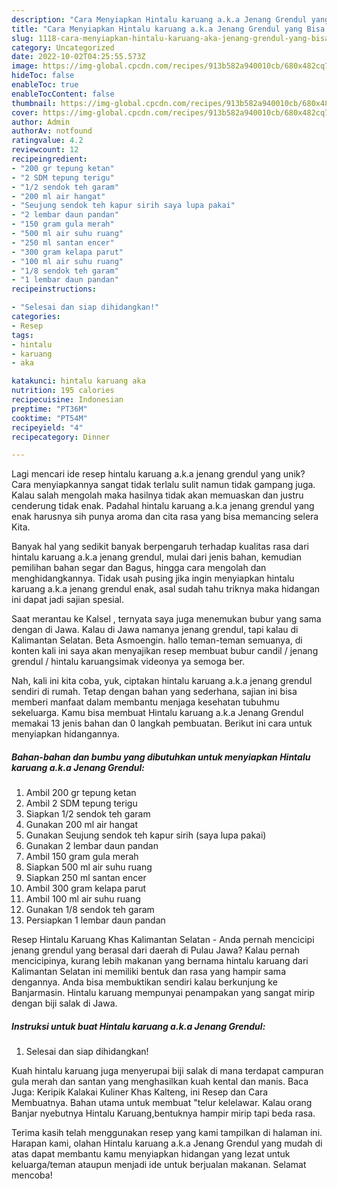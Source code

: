 ```yaml
---
description: "Cara Menyiapkan Hintalu karuang a.k.a Jenang Grendul yang Bisa Manjain Lidah"
title: "Cara Menyiapkan Hintalu karuang a.k.a Jenang Grendul yang Bisa Manjain Lidah"
slug: 1118-cara-menyiapkan-hintalu-karuang-aka-jenang-grendul-yang-bisa-manjain-lidah
category: Uncategorized
date: 2022-10-02T04:25:55.573Z
image: https://img-global.cpcdn.com/recipes/913b582a940010cb/680x482cq70/hintalu-karuang-aka-jenang-grendul-foto-resep-utama.jpg
hideToc: false
enableToc: true
enableTocContent: false
thumbnail: https://img-global.cpcdn.com/recipes/913b582a940010cb/680x482cq70/hintalu-karuang-aka-jenang-grendul-foto-resep-utama.jpg
cover: https://img-global.cpcdn.com/recipes/913b582a940010cb/680x482cq70/hintalu-karuang-aka-jenang-grendul-foto-resep-utama.jpg
author: Admin
authorAv: notfound
ratingvalue: 4.2
reviewcount: 12
recipeingredient:
- "200 gr tepung ketan"
- "2 SDM tepung terigu"
- "1/2 sendok teh garam"
- "200 ml air hangat"
- "Seujung sendok teh kapur sirih saya lupa pakai"
- "2 lembar daun pandan"
- "150 gram gula merah"
- "500 ml air suhu ruang"
- "250 ml santan encer"
- "300 gram kelapa parut"
- "100 ml air suhu ruang"
- "1/8 sendok teh garam"
- "1 lembar daun pandan"
recipeinstructions:

- "Selesai dan siap dihidangkan!"
categories:
- Resep
tags:
- hintalu
- karuang
- aka

katakunci: hintalu karuang aka 
nutrition: 195 calories
recipecuisine: Indonesian
preptime: "PT36M"
cooktime: "PT54M"
recipeyield: "4"
recipecategory: Dinner

---
```





Lagi mencari ide resep hintalu karuang a.k.a jenang grendul yang unik? Cara menyiapkannya sangat tidak terlalu sulit namun tidak gampang juga. Kalau salah mengolah maka hasilnya tidak akan memuaskan dan justru cenderung tidak enak. Padahal hintalu karuang a.k.a jenang grendul yang enak harusnya sih punya aroma dan cita rasa yang bisa memancing selera Kita.





Banyak hal yang sedikit banyak berpengaruh terhadap kualitas rasa dari hintalu karuang a.k.a jenang grendul, mulai dari jenis bahan, kemudian pemilihan bahan segar dan Bagus, hingga cara mengolah dan menghidangkannya. Tidak usah pusing jika ingin menyiapkan hintalu karuang a.k.a jenang grendul enak,      asal sudah tahu triknya maka hidangan ini dapat jadi sajian spesial.














Saat merantau ke Kalsel , ternyata saya juga menemukan bubur yang sama dengan di Jawa. Kalau di Jawa namanya jenang grendul, tapi kalau di Kalimantan Selatan. Beta Asmoengin. hallo teman-teman semuanya, di konten kali ini saya akan menyajikan resep membuat bubur candil / jenang grendul / hintalu karuangsimak videonya ya semoga ber.






Nah, kali ini kita coba, yuk, ciptakan hintalu karuang a.k.a jenang grendul sendiri di rumah. Tetap dengan bahan yang sederhana, sajian ini bisa memberi manfaat dalam membantu menjaga kesehatan tubuhmu sekeluarga. Kamu bisa membuat Hintalu karuang a.k.a Jenang Grendul memakai 13 jenis bahan dan 0 langkah pembuatan. Berikut ini cara untuk menyiapkan hidangannya.

<!--inarticleads1-->

##### Bahan-bahan dan bumbu yang dibutuhkan untuk menyiapkan Hintalu karuang a.k.a Jenang Grendul:

1. Ambil 200 gr tepung ketan
1. Ambil 2 SDM tepung terigu
1. Siapkan 1/2 sendok teh garam
1. Gunakan 200 ml air hangat
1. Gunakan Seujung sendok teh kapur sirih (saya lupa pakai)
1. Gunakan 2 lembar daun pandan
1. Ambil 150 gram gula merah
1. Siapkan 500 ml air suhu ruang
1. Siapkan 250 ml santan encer
1. Ambil 300 gram kelapa parut
1. Ambil 100 ml air suhu ruang
1. Gunakan 1/8 sendok teh garam
1. Persiapkan 1 lembar daun pandan


Resep Hintalu Karuang Khas Kalimantan Selatan - Anda pernah mencicipi jenang grendul yang berasal dari daerah di Pulau Jawa? Kalau pernah mencicipinya, kurang lebih makanan yang bernama hintalu karuang dari Kalimantan Selatan ini memiliki bentuk dan rasa yang hampir sama dengannya. Anda bisa membuktikan sendiri kalau berkunjung ke Banjarmasin. Hintalu karuang mempunyai penampakan yang sangat mirip dengan biji salak di Jawa. 

<!--inarticleads2-->

##### Instruksi untuk buat Hintalu karuang a.k.a Jenang Grendul:


1. Selesai dan siap dihidangkan!

Kuah hintalu karuang juga menyerupai biji salak di mana terdapat campuran gula merah dan santan yang menghasilkan kuah kental dan manis. Baca Juga: Keripik Kalakai Kuliner Khas Kalteng, ini Resep dan Cara Membuatnya. Bahan utama untuk membuat &#34;telur kelelawar. Kalau orang Banjar nyebutnya Hintalu Karuang,bentuknya hampir mirip tapi beda rasa. 

Terima kasih telah menggunakan resep yang kami tampilkan di halaman ini. Harapan kami, olahan Hintalu karuang a.k.a Jenang Grendul yang mudah di atas dapat membantu kamu menyiapkan hidangan yang lezat untuk keluarga/teman ataupun menjadi ide untuk berjualan makanan. Selamat mencoba!
